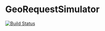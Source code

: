 # GeoRequestSimulator

[![Build Status](https://github.com/cheikh025/GeoRequestSimulator.jl/actions/workflows/CI.yml/badge.svg?branch=main)](https://github.com/cheikh025/GeoRequestSimulator.jl/actions/workflows/CI.yml?query=branch%3Amain)
